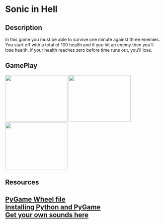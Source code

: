 <H1>Sonic in Hell</H1>
<H2>Description</H2>
<p> In this game you must be able to survive one minute against three enemies. You start off with a total of 100 health and if you hit an enemy then you'll lose health. if your health reaches zero before time runs out, you'll lose.</p>
<H2>GamePlay</H2>
<img src="https://github.com/nraml3281/pyGameProject/blob/master/SonicInHell/title%20screen.PNG" width="200"  height="150">
<img src="https://github.com/nraml3281/pyGameProject/blob/master/SonicInHell/gameplay.PNG" width="200"  height="150">
<img src="https://github.com/nraml3281/pyGameProject/blob/master/SonicInHell/ending.PNG" width="200"  height="150">
<H2>Resources<H2>
<p><a href="http://www.lfd.uci.edu/~gohlke/pythonlibs/#pygame">PyGame Wheel file</a>
<br>
<a href="https://www.youtube.com/watch?v=_GikMdhAhv0">Installing Python and PyGame</a>
<br>
<a href="http://soundbible.com/">Get your own sounds here</a></p>
